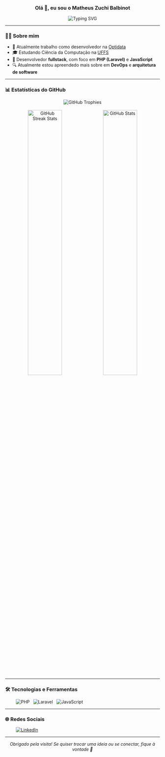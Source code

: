 <h3 align="center">Olá 👋, eu sou o Matheus Zuchi Balbinot </h3>

<p align="center">
  <img src="https://readme-typing-svg.demolab.com?font=Fira+Code&duration=3000&pause=1000&center=true&vCenter=true&width=435&lines=Desenvolvedor+Fullstack;PHP+%7C+Laravel+%7C+JavaScript" alt="Typing SVG" />
</p>

---

### 🧑‍💻 Sobre mim

- 💼 Atualmente trabalho como desenvolvedor na [Optidata](https://www.optidata.cloud/optiwork/)
- 🎓 Estudando Ciência da Computação na [UFFS](https://www.uffs.edu.br/)
- 🧠 Desenvolvedor **fullstack**, com foco em **PHP (Laravel)** e **JavaScript**
- 🔍 Atualmente estou apreendedo mais sobre em **DevOps** e **arquitetura de software**

---

### 📊 Estatísticas do GitHub

<div align="center">
  <img src="https://github-profile-trophy.vercel.app/?username=matheuszuchibalbinot&theme=dracula&row=1&column=9" alt="GitHub Trophies" /><br /><br />
  <img src="https://github-readme-streak-stats.herokuapp.com/?user=matheuszuchibalbinot&theme=dracula" alt="GitHub Streak Stats" width="47%" />&nbsp;
  <img src="https://github-readme-stats.vercel.app/api?username=matheuszuchibalbinot&show_icons=true&locale=pt-br&theme=dracula" alt="GitHub Stats" width="47%" />
</div>

---

### 🛠️ Tecnologias e Ferramentas
<p align="left">
  &nbsp;&nbsp;&nbsp;&nbsp;&nbsp;&nbsp;&nbsp;&nbsp;
  <img src="https://img.shields.io/badge/php-%23777BB4.svg?style=for-the-badge&logo=php&logoColor=white" alt="PHP" />
  &nbsp;
  <img src="https://img.shields.io/badge/laravel-%23FF2D20.svg?style=for-the-badge&logo=laravel&logoColor=white" alt="Laravel" />
  &nbsp;
  <img src="https://img.shields.io/badge/JavaScript-323330?style=for-the-badge&logo=javascript&logoColor=F7DF1E" alt="JavaScript" />
</p>

---

### 🌐 Redes Sociais
<p align="left">
  &nbsp;&nbsp;&nbsp;&nbsp;&nbsp;&nbsp;&nbsp;&nbsp;
  <a href="https://www.linkedin.com/in/matheus-zuchi-balbinot-23a82b241/" target="_blank">
    <img src="https://img.shields.io/badge/LinkedIn-0077B5?style=for-the-badge&logo=linkedin&logoColor=white" alt="LinkedIn" />
  </a>
</p>

---

<p align="center">
  <em>Obrigado pela visita! Se quiser trocar uma ideia ou se conectar, fique à vontade 🚀</em>
</p>
